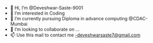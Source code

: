 - 👋 Hi, I’m @Deveshwar-Saste-9001
- 👀 I’m interested in Coding
- 🌱 I’m currently pursuing Diploma in advance computing @CDAC-Mumbai
- 💞️ I’m looking to collaborate on ...
- 📫 Use this mail to contact me -deveshwarsaste7@gmail.com


